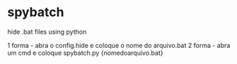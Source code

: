 # spybatch
hide .bat files using python

1 forma - abra o config.hide e coloque o nome do arquivo.bat
2 forma - abra um cmd e coloque spybatch.py {nomedoarquivo.bat}
